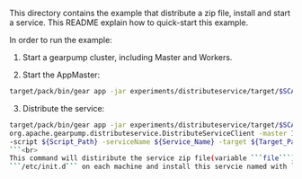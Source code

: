 This directory contains the example that distribute a zip file, install and start a service. This README explain how to quick-start this example.

In order to run the example:

  1. Start a gearpump cluster, including Master and Workers.

  2. Start the AppMaster:<br>
  ```bash
  target/pack/bin/gear app -jar experiments/distributeservice/target/$SCALA_VERSION_MAJOR/gearpump-experiments-distributeservice_$VERSION.jar org.apache.gearpump.distributeservice.DistributeService -master 127.0.0.1:3000
  ```
  3. Distribute the service:<br>
  ```bash
  target/pack/bin/gear app -jar experiments/distributeservice/target/$SCALA_VERSION_MAJOR/gearpump-experiments-distributeservice_$VERSION.jar
  org.apache.gearpump.distributeservice.DistributeServiceClient -master 127.0.0.1:3000 -appid $APPID -file ${File_Path}
  -script ${Script_Path} -serviceName ${Service_Name} -target ${Target_Path}
  ```<br>
  This command will distiribute the service zip file(variable ```file```) to the target path(variable ```target```), then copy the script to
  ```/etc/init.d``` on each machine and install this servcie named with ```serviceName```